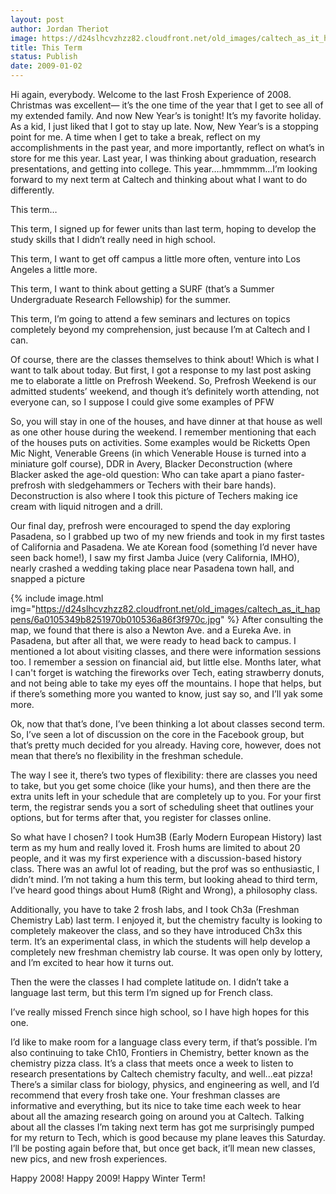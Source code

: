 ```yaml
---
layout: post
author: Jordan Theriot
image: https://d24slhcvzhzz82.cloudfront.net/old_images/caltech_as_it_happens/6a0105349b8251970b010536a86f05970c.jpg
title: This Term
status: Publish
date: 2009-01-02
---
```



Hi again, everybody. Welcome to the last Frosh Experience of
2008. Christmas was excellent— it’s the one time of the year that I get to see
all of my extended family. And now New Year’s is tonight! It’s my favorite
holiday. As a kid, I just liked that I got to stay up late. Now, New Year’s is
a stopping point for me. A time when I get to take a break, reflect on my
accomplishments in the past year, and more importantly, reflect on what’s in
store for me this year. Last year, I was thinking about graduation, research
presentations, and getting into college. This year….hmmmmm…I’m looking forward
to my next term at Caltech and thinking about what I want to do differently.

This term…

This term, I signed up for fewer units than last term,
hoping to develop the study skills that I didn’t really need in high school.

This term, I want to get off campus a little more often,
venture into Los Angeles a little more.

This term, I want to think about getting a SURF (that’s a
Summer Undergraduate Research Fellowship) for the summer.

This term, I’m going to attend a few seminars and lectures
on topics completely beyond my comprehension, just because I’m at Caltech and I
can.

Of course, there are the classes themselves to think about!
Which is what I want to talk about today. But first, I got a response to my
last post asking me to elaborate a little on Prefrosh Weekend. So, Prefrosh
Weekend is our admitted students’ weekend, and though it’s definitely worth
attending, not everyone can, so I suppose I could give some examples of PFW

 So, you will stay in one of the houses, and have dinner at that
house as well as one other house during the weekend. I remember mentioning that
each of the houses puts on activities. Some examples would be Ricketts Open Mic
Night, Venerable Greens (in which Venerable House is turned into a miniature golf
course), DDR in Avery, Blacker Deconstruction (where Blacker asked the age-old
question: Who can take apart a piano faster- prefrosh with sledgehammers or
Techers with their bare hands). Deconstruction is also where I took this
picture of Techers making ice cream with liquid nitrogen and a drill.

Our final day, prefrosh were encouraged to spend the day
exploring Pasadena, so I grabbed up two of my new friends and took in my first
tastes of California and Pasadena. We ate Korean food (something I’d never have
seen back home!), I saw my first Jamba Juice (very California, IMHO), nearly
crashed a wedding taking place near Pasadena town hall, and snapped a picture


{% include image.html img="https://d24slhcvzhzz82.cloudfront.net/old_images/caltech_as_it_happens/6a0105349b8251970b010536a86f3f970c.jpg" %}
After consulting the map, we found that
there is also a Newton Ave. and a Eureka Ave. in Pasadena, but after all that,
we were ready to head back to campus. I mentioned a lot about visiting classes,
and there were information sessions too. I remember a session on financial aid,
but little else. Months later, what I can't forget is watching the fireworks
over Tech, eating strawberry donuts, and not being able to take my eyes off the
mountains. I hope that helps, but if there’s something more you wanted to know,
just say so, and I’ll yak some more.

Ok, now that that’s done, I’ve been thinking a lot about
classes second term. So, I’ve seen a lot of discussion on the core in the
Facebook group, but that’s pretty much decided for you already. Having core,
however, does not mean that there’s no flexibility in the freshman schedule.

The way I see it, there’s two types of flexibility: there are classes you need
to take, but you get some choice (like your hums), and then there are the extra
units left in your schedule that are completely up to you. For your first term,
the registrar sends you a sort of scheduling sheet that outlines your options,
but for terms after that, you register for classes online.

So what have I chosen? I took Hum3B (Early Modern European
History) last term as my hum and really loved it. Frosh hums are limited to
about 20 people, and it was my first experience with a discussion-based history
class. There was an awful lot of reading, but the prof was so enthusiastic, I
didn’t mind. I’m not taking a hum this term, but looking ahead to third term,
I’ve heard good things about Hum8 (Right and Wrong), a philosophy class.

Additionally, you have to take 2 frosh labs, and I took Ch3a (Freshman
Chemistry Lab) last term. I enjoyed it, but the chemistry faculty is looking to
completely makeover the class, and so they have introduced Ch3x this term. It’s
an experimental class, in which the students will help develop a completely new
freshman chemistry lab course. It was open only by lottery, and I’m excited to
hear how it turns out.

Then the were the classes I had complete latitude on. I
didn’t take a language last term, but this term I’m signed up for French class.

I’ve really missed French since high school, so I have high hopes for this one.

I’d like to make room for a language class every term, if that’s possible. I’m
also continuing to take Ch10, Frontiers in Chemistry, better known as the
chemistry pizza class. It’s a class that meets once a week to listen to
research presentations by Caltech chemistry faculty, and well...eat pizza!
There’s a similar class for biology, physics, and engineering as well, and I’d
recommend that every frosh take one. Your freshman classes are informative and
everything, but its nice to take time each week to hear about all the amazing
research going on around you at Caltech.
<span>Talking about all the
classes I’m taking next term has got me surprisingly pumped for my return to
Tech, which is good because my plane leaves this Saturday. I’ll be posting
again before that, but once get back, it’ll mean new classes, new pics, and
new frosh experiences.</span>

Happy 2008! Happy 2009! Happy Winter Term!







<span>     </span>









<span> </span>

<span class="Apple-tab-span" style="white-space: pre;">                       </span>
